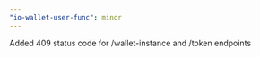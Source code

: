 ```yaml
---
"io-wallet-user-func": minor
---
```


Added 409 status code for /wallet-instance and /token endpoints
